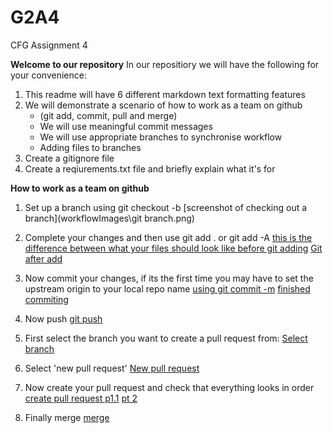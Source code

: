 # G2A4
CFG Assignment 4 

**Welcome to our repository**
In our repositiory we will have the following for your convenience: 

1. This readme will have 6 different markdown text formatting features
2. We will demonstrate a scenario of how to work as a team on github 
    - (git add, commit, pull and merge)
    - We will use meaningful commit messages 
    - We will use appropriate branches to synchronise workflow 
    - Adding files to branches 
3. Create a gitignore file 
4. Create a reqiurements.txt file and briefly explain what it's for 

**How to work as a team on github**

1. Set up a branch using git checkout -b <branch-name>
[screenshot of checking out a branch](workflowImages\git branch.png)

2. Complete your changes and then use git add . or git add -A 
[this is the difference between what your files should look like before git adding](/workflowImages/git%20before%20add.png)
[Git after add](/workflowImages/git%20after%20add.png)

3. Now commit your changes, if its the first time you may have to set the upstream origin to your local repo name 
[using git commit -m](/workflowImages/git%20add%20git%20commit.png)
[finished commiting](/workflowImages/git%20commited.png)

4. Now push 
[git push](/workflowImages/git%20push%20origin%20.png)

5. First select the branch you want to create a pull request from: 
[Select branch](/workflowImages/Select%20branch.png)

6. Select 'new pull request' 
[New pull request](/workflowImages/New%20pull%20request.png)

7. Now create your pull request and check that everything looks in order
[create pull request p1.1](/workflowImages/Create%20request.png)
[pt 2](/workflowImages/Create%20request%202.png)

8. Finally merge 
[merge](/workflowImages/Merge%20.png)